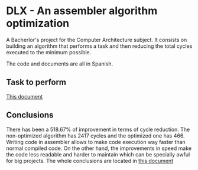 # DLX - An assembler algorithm optimization 
A Bacherlor's project for the Computer Architecture subject. It consists on building an algorithm that performs a task and then reducing the total cycles executed to the minimum possible.

The code and documents are all in Spanish.

## Task to perform
[This document](docs/Enunciado.pdf)

## Conclusions
There has been a 518.67% of improvement in terms of cycle reduction. The non-optimized algorithm has 2417 cycles and the optimized one has 466. Writing code in assembler allows to make code execution way faster than normal compiled code. On the other hand, the improvements in speed make the code less readable and harder to maintain which can be specially awful for big projects.
The whole conclusions are located in [this document](docs/Informe.pdf)
